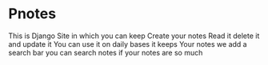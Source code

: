 # Pnotes
This is Django Site in which you can keep Create your notes  Read it delete it and update it  You can use it on daily bases it keeps Your notes we add a search bar you can search notes if your notes are so much 
